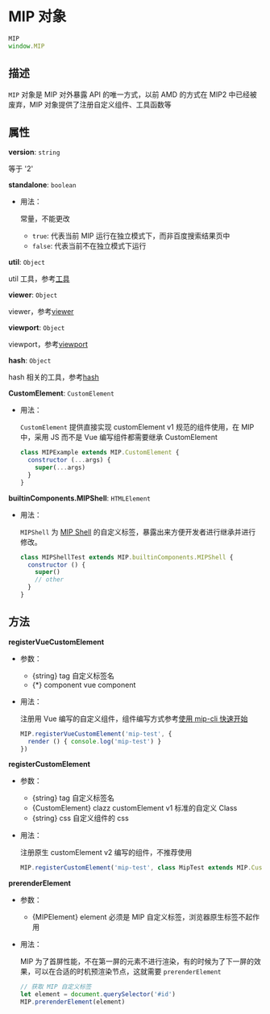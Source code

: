 # MIP 对象

```javascript
MIP
window.MIP
```

## 描述

`MIP` 对象是 MIP 对外暴露 API 的唯一方式，以前 AMD 的方式在 MIP2 中已经被废弃，MIP 对象提供了注册自定义组件、工具函数等

## 属性

**version**: `string`

等于 '2'

**standalone**: `boolean`

- 用法：

  常量，不能更改

  - `true`: 代表当前 MIP 运行在独立模式下，而非百度搜索结果页中
  - `false`: 代表当前不在独立模式下运行

**util**: `Object`

util 工具，参考[工具](./util/index.md)

**viewer**: `Object`

viewer，参考[viewer](./viewer.md)

**viewport**: `Object`

viewport，参考[viewport](./viewport.md)

**hash**: `Object`

hash 相关的工具，参考[hash](./hash.md)

**CustomElement**: `CustomElement`

- 用法：

  `CustomElement` 提供直接实现 customElement v1 规范的组件使用，在 MIP 中，采用 JS 而不是 Vue 编写组件都需要继承 CustomElement

  ```javascript
  class MIPExample extends MIP.CustomElement {
    constructor (...args) {
      super(...args)
    }
  }
  ```

**builtinComponents.MIPShell**: `HTMLElement`

- 用法：

  `MIPShell` 为 [MIP Shell](../guide/all-sites-mip/mip-shell.md) 的自定义标签，暴露出来方便开发者进行继承并进行修改。

  ```javascript
  class MIPShellTest extends MIP.builtinComponents.MIPShell {
    constructor () {
      super()
      // other
    }
  }
  ```



## 方法

**registerVueCustomElement**
- 参数：
  - {string} tag 自定义标签名
  - {*} component vue component
- 用法：

  注册用 Vue 编写的自定义组件，组件编写方式参考[使用 mip-cli 快速开始](../guide/mip-cli/start-writing-first-mip.md)

  ```javascript
  MIP.registerVueCustomElement('mip-test', {
    render () { console.log('mip-test') }
  })
  ```

**registerCustomElement**
- 参数：
  - {string} tag 自定义标签名
  - {CustomElement} clazz customElement v1 标准的自定义 Class
  - {string} css 自定义组件的 css
- 用法：

  注册原生 customElement v2 编写的组件，不推荐使用

  ```javascript
  MIP.registerCustomElement('mip-test', class MipTest extends MIP.CustomElement {})
  ```

**prerenderElement**
- 参数：
  - {MIPElement} element 必须是 MIP 自定义标签，浏览器原生标签不起作用
- 用法：

  MIP 为了首屏性能，不在第一屏的元素不进行渲染，有的时候为了下一屏的效果，可以在合适的时机预渲染节点，这就需要 `prerenderElement`

  ```javascript
  // 获取 MIP 自定义标签
  let element = document.querySelector('#id')
  MIP.prerenderElement(element)
  ```

